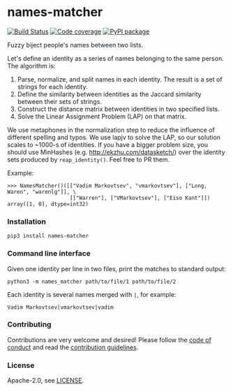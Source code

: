 # names-matcher
[![Build Status](https://github.com/athenianco/names-matcher/workflows/Push/badge.svg?branch=master)](https://github.com/athenianco/names-matcher/actions)
[![Code coverage](https://codecov.io/github/athenianco/names-matcher/coverage.svg)](https://codecov.io/github/athenianco/names-matcher)
[![PyPI package](https://badgen.net/pypi/v/names-matcher)](https://pypi.org/project/names-matcher/)

Fuzzy biject people's names between two lists.

Let's define an identity as a series of names belonging to the same person. The algorithm is:

1. Parse, normalize, and split names in each identity. The result is a set of strings for each identity.
2. Define the similarity between identities as the Jaccard similarity between their sets of strings.
3. Construct the distance matrix between identities in two specified lists.
4. Solve the Linear Assignment Problem (LAP) on that matrix.

We use metaphones in the normalization step to reduce the influence of different spelling and
typos. We use lapjv to solve the LAP, so our solution scales to ~1000-s of identities.
If you have a bigger problem size, you should use MinHashes (e.g. http://ekzhu.com/datasketch/)
over the identity sets produced by `reap_identity()`. Feel free to PR them.

Example:
```
>>> NamesMatcher()([["Vadim Markovtsev", "vmarkovtsev"], ["Long, Waren", "warenlg"]], \
                    [["Warren"], ["VMarkovtsev"], ["Eiso Kant"]])
array([1, 0], dtype=int32)
```

### Installation

```
pip3 install names-matcher
```

### Command line interface

Given one identity per line in two files, print the matches to standard output:

```
python3 -m names_matcher path/to/file/1 path/to/file/2
```

Each identity is several names merged with `|`, for example:

```
Vadim Markovtsev|vmarkovtsev|vadim
```

### Contributing

Contributions are very welcome and desired! Please follow the [code of conduct](CODE_OF_CONDUCT.md) and read the [contribution guidelines](CONTRIBUTING.md).

### License

Apache-2.0, see [LICENSE](LICENSE).
